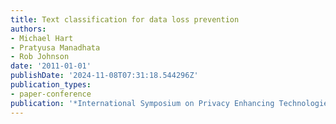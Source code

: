 ```yaml
---
title: Text classification for data loss prevention
authors:
- Michael Hart
- Pratyusa Manadhata
- Rob Johnson
date: '2011-01-01'
publishDate: '2024-11-08T07:31:18.544296Z'
publication_types:
- paper-conference
publication: '*International Symposium on Privacy Enhancing Technologies Symposium*'
---
```

